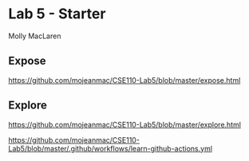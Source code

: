# Lab 5 - Starter

Molly MacLaren

## Expose

https://github.com/mojeanmac/CSE110-Lab5/blob/master/expose.html

## Explore

https://github.com/mojeanmac/CSE110-Lab5/blob/master/explore.html

https://github.com/mojeanmac/CSE110-Lab5/blob/master/.github/workflows/learn-github-actions.yml
